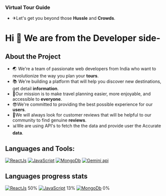 
### **Virtual Tour Guide**

- ✈Let's get you beyond those **Hussle** and **Crowds**.

# Hi 👋 We are from the Developer side-

## About the Project

- 🌏 We're a team of passionate web developers from India who want to revolutionize the way you plan your **tours**.
- 📚 We're building a platform that will help you discover new destinations, get detail **information**.
- 👥Our mission is to make travel planning easier, more enjoyable, and accessible to **everyone**.
- 😎We're committed to providing the best possible experience for our **users**.
- 🤩We will always look for customer reviews that will be helpful to our community to find genuine **reviews**.
- 📊We are using API's to fetch the the data and provide user the Accurate **data**.



## Languages and Tools:

[![ReactJs](https://img.shields.io/badge/ReactJs-3776AB?style=flat-square&logo=python&logoColor=white)](https://react.dev/)
[![JavaScript](https://img.shields.io/badge/JavaScript-F7DF1E?style=flat-square&logo=javascript&logoColor=white)](https://developer.mozilla.org/en-US/docs/Web/JavaScript)
[![MongoDb](https://img.shields.io/badge/Mongo-02569B?style=flat-square&logo=flutter&logoColor=white)](https://www.mongodb.com/)
[![Gemini api](https://img.shields.io/badge/Gemini-02569B?style=flat-square&logo=flutter&logoColor=white)](https://gemini.google.com/app)



## Languages progress stats 

[![ReactJs](https://img.shields.io/badge/ReactJs-3776AB?style=flat-square&logo=python&logoColor=white)](https://react.dev/) 50%
[![JavaScript](https://img.shields.io/badge/JavaScript-F7DF1E?style=flat-square&logo=javascript&logoColor=white)](https://developer.mozilla.org/en-US/docs/Web/JavaScript) 13%
[![MongoDb](https://img.shields.io/badge/Mongo-02569B?style=flat-square&logo=flutter&logoColor=white)](https://www.mongodb.com/) 0%


